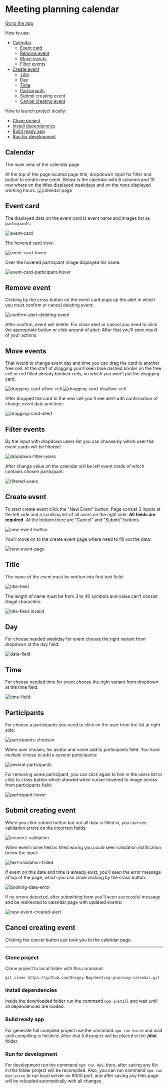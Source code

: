 # Meeting planning calendar

[Go to the app](https://sergey-nag.github.io/meeting-planning-calendar/dist/)

How to use:
 - [Calendar](#calendar)
    - [Event card](#event-card)
    - [Remove event](#remove-event)
    - [Move events](#move-event)
    - [Filter events](#filter-events)
 - [Create event](#create-event)
    - [Title](#title)
    - [Day](#day)
    - [Time](#time)
    - [Participants](#participants)
    - [Submit creating event](#submit-creating-event)
    - [Cancel creating event](#cancel-creating-event)

How to launch project locally:
 - [Clone project](#clone-project)
 - [Install dependencies](#install-dependencies)
 - [Build ready app](#build-ready-app)
 - [Run for development](#run-for-development)

## Calendar
The main view of the calendar page.

At the top of the page located page title, dropdouwn input for filter and button to create new event.
Below is the calendar with 6 columns and 10 row where on the titles displayed weekdays and on the rows displayed working hours.
![calendar page](/doc-img/1-calendar.png)

## Event card
The displayed data on the event card is event name and images list as participants:

![event-card](/doc-img/2-event-card.png)

The hovered card view:

![event-card-hover](/doc-img/3-event-card-hover.png)

Over the hovered participant image displayed his name:

![event-card-participant-hover](/doc-img/4-event-card-participant-hover.png)

## Remove event
Clicking by the cross button on the event card pops up the alert in which you must confirm or cancel deleting event:

![confirm-alert-deleting-event](/doc-img/6-confirm-alert-deleting-event.png)

After confirm, event will delete. For close alert or cancel you need to click the appropriate button or click around of alert:
After that you'll seen result of your actions.

## Move events
That would to change event day and time you can drag the card to another free cell. At the start of dragging you'll seen blue dashed border on the free cell or red filled already booked cells, on which you won't put the dragging card.

![dragging-card-allow-cell](/doc-img/7-dragging-card-allow-cell.png)
![dragging-card-disallow-cell](/doc-img/8-dragging-card-disallow-cell.png)

After dropped the card to the new cell you'll see alert with confirmation of change event date and time:

![dragging-card-allert](/doc-img/9-dragging-card-allert.png)

## Filter events
By the input with dropdown users list you can choose by which user the event cards will be filtered:

![dropdown-filter-users](/doc-img/10-dropdown-filter-users.png)

After change value on the calendar will be left event cards of which contains chosen participant:

![filtered-users](/doc-img/11-filtered-users.png)

## Create event
To start create event click the "New Event" button.
Page consist 3 inputs at the left side and a scrolling list of all users on the right side. **All fields are required.**
At the bottom there are "Cancel" and "Submit" buttons.

![new-event-button](/doc-img/12-new-event-button.png)

You'll move on to the create event page where need to fill out the data:

![new-event-page](/doc-img/13-new-event-page.png)

## Title
The name of the event must be written into first text field:

![title-field](/doc-img/14-title-field.png)

The length of name must be from 3 to 40 symbols and value can't consist illegal characters.

![title-field-invalid](/doc-img/14.1-title-field-invalid.png)

## Day
For choose needed weekday for event choose the right variant from dropdown at the day field:

![date-field](/doc-img/15-date-field.png)

## Time
For choose needed time for event choose the right variant from dropdown at the time field:

![time-field](/doc-img/16-time-field.png)

## Participants
For choose a participants you need to click on the user from the list at right side:

![participants-choosen](/doc-img/17-participants-choosen.png)

When user chosen, his avatar and name add to participants field. You have multiple choise to add a several participants:

![several-participants](/doc-img/18-several-participants.png)

For removing some participant, you can click again to him in the users list or click to cross button which showed when cursor hovered to image across from participants field: 

![participant-hover](/doc-img/19-participant-hover.png)

## Submit creating event
When you click submit button but not all data is filled in, you can see validation errors on the incorrect fields:

![incorect-validation](/doc-img/20-incorect-validation.png)

When event name field is filled worng you could seen validation notification below the input:

![text-validation-failed](/doc-img/21-text-validation-failed.png)

If event on this date and time is already exist, you'll seen the error message at top of the page, which you can close clicking by the cross button:

![booking-date-error](/doc-img/22-booking-date-error.png)

If no errors detected, after submitting form you'll seen successful message and be redirected to calendar page with updated events:

![new-event-created-alert](/doc-img/23-new-event-created-alert.png)

## Cancel creating event

Clicking the cancel button just took you to the calendar page.

___

### Clone project

Clone project to local folder with this command
```shell
git clone https://github.com/Sergey-Nag/meeting-planning-calendar.git
```

### Install dependencies

Inside the downloaded folder run the command ``` npm install ``` and wait until all dependencies are loaded.

### Build ready app

For generate full compiled project use the command ``` npm run build ``` and wait until compilling is finished. After that full project will be placed in the **/dist** folder.

### Run for development

For development run the command ``` npm run dev ```, then, after saving any file in this folder project will be recompiled. 
Also, you can run command ``` npm run dev:serve ``` to run local server on 9000 port, and after saving any files page will be reloaded automatically with all changes.

